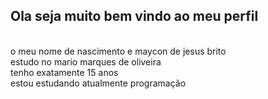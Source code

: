  ## Ola seja muito bem vindo ao meu perfil <enter>
 <br>o meu nome de nascimento e maycon de jesus brito <enter>
 <br>estudo no mario marques de oliveira <enter>
 <br>tenho exatamente 15 anos <enter>
 <br>estou estudando atualmente programação<enter>
